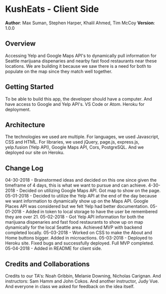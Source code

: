 # KushEats - Client Side

**Author**: Max Suman, Stephen Harper, Khalil Ahmed, Tim McCoy
**Version**: 1.0.0

## Overview
Accessing Yelp and Google Maps API's to dynamically pull information for Seattle marijuana dispenaries and nearby fast food restaurants near these locations. We are building it because we saw there is a need for both to populate on the map since they match well together. 

## Getting Started
To be able to build this app, the developer should have a computer. And have access to Google and Yelp API's. VS Code or Atom. Heroku for deployment.

## Architecture
The technologies we used are multiple. For languages, we used Javascript, CSS and HTML. For libraries, we used jQuery, page.js, express.js, yelp.fusion (Yelp API), Google Maps API, Cors, PostgreSQL. And we deployed our site on Heroku.

## Change Log
04-30-2018 - Brainstormed ideas and decided on this one since given the timeframe of 4 days, this is what we want to pursue and can achieve. 
4-30-2018 - Decided on utilizing Google Maps API. Got map to show on the page.
05-01-2018 - Decided to utilize the Yelp API at the end of the day because we want information to dynamically show up on the Maps API. Google Places API was considered but we felt Yelp had better documentation.
05-01-2018 - Added in token to local storage to have the user be remembered they are over 21.
05-02-2018 - Got Yelp API information for both the marijuana dispenaries and fast food restaurants to show up on map dynamically for the local Seattle area. Achieved MVP with backend completed locally.
05-03-2018 - Worked on CSS to make the About and Home buttons bigger. Added in microactions.
05-03-2018 - Deployed to Heroku site. Fixed bugs and successfully deployed. Full MVP completed.
05-04-2018 - Added in README for client side.

## Credits and Collaborations
Credits to our TA's: Noah Gribbin, Melanie Downing, Nicholas Carignan. And instructors: Sam Hamm and John Cokos. And another instructor, Judy Vue. And everyone in class we asked for feedback on the idea itself.